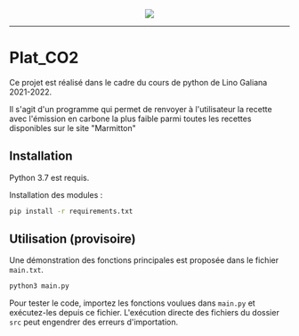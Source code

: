 <div align="center">
  <img src="https://www.planete-energies.com/sites/default/files/styles/media_full_width_940px/public/thumbnails/image/visuel_emissions_co2_small.jpg?itok=Rrh1f3Qy"><br>
</div>

-----------------


# Plat_CO2
Ce projet est réalisé dans le cadre du cours de python de Lino Galiana 2021-2022.

Il s'agit d'un programme qui permet de renvoyer à l'utilisateur la recette avec l'émission en carbone la plus faible parmi toutes les recettes disponibles sur le site "Marmitton"


## Installation

Python 3.7 est requis.

Installation des modules :

```sh
pip install -r requirements.txt
```


## Utilisation (provisoire)

Une démonstration des fonctions principales est proposée dans le fichier `main.txt`.

```sh
python3 main.py
```

Pour tester le code, importez les fonctions voulues dans `main.py` et exécutez-les depuis ce fichier. L'exécution directe des fichiers du dossier `src` peut engendrer des erreurs d'importation.

